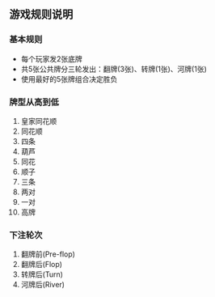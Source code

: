 ## 游戏规则说明

### 基本规则
- 每个玩家发2张底牌
- 共5张公共牌分三轮发出：翻牌(3张)、转牌(1张)、河牌(1张)
- 使用最好的5张牌组合决定胜负

### 牌型从高到低
1. 皇家同花顺
2. 同花顺
3. 四条
4. 葫芦
5. 同花
6. 顺子
7. 三条
8. 两对
9. 一对
10. 高牌

### 下注轮次
1. 翻牌前(Pre-flop)
2. 翻牌后(Flop)
3. 转牌后(Turn)
4. 河牌后(River)